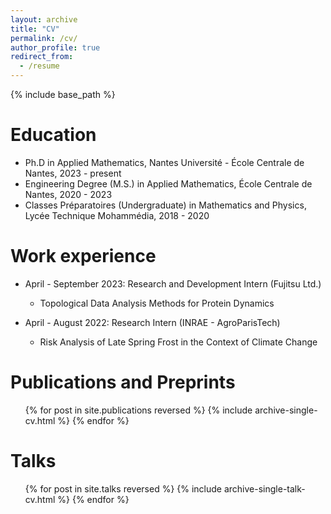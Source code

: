 ```yaml
---
layout: archive
title: "CV"
permalink: /cv/
author_profile: true
redirect_from:
  - /resume
---
```


{% include base_path %}

Education
======
* Ph.D in Applied Mathematics, Nantes Université - École Centrale de Nantes, 2023 - present
* Engineering Degree (M.S.) in Applied Mathematics, École Centrale de Nantes, 2020 - 2023
* Classes Préparatoires (Undergraduate) in Mathematics and Physics, Lycée Technique Mohammédia, 2018 - 2020

Work experience
======
* April - September 2023: Research and Development Intern (Fujitsu Ltd.)
  * Topological Data Analysis Methods for Protein Dynamics


* April - August 2022: Research Intern (INRAE - AgroParisTech)
  * Risk Analysis of Late Spring Frost in the Context of Climate Change


Publications and Preprints
======
  <ul>{% for post in site.publications reversed %}
    {% include archive-single-cv.html %}
  {% endfor %}</ul>
  
Talks
======
  <ul>{% for post in site.talks reversed %}
    {% include archive-single-talk-cv.html  %}
  {% endfor %}</ul>
